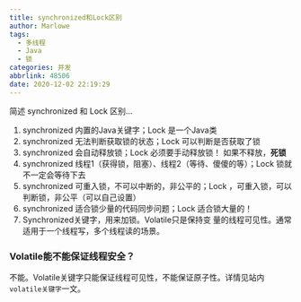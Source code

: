 ```yaml
---
title: synchronized和Lock区别
author: Marlowe
tags:
  - 多线程
  - Java
  - 锁
categories: 并发
abbrlink: 48506
date: 2020-12-02 22:19:29
---
```

简述 synchronized 和 Lock 区别...
<!--more-->

1. synchronized 内置的Java关键字；Lock 是一个Java类
2. synchronized 无法判断获取锁的状态；Lock 可以判断是否获取了锁
3. synchronized 会自动释放锁；Lock 必须要手动释放锁！ 如果不释放，**死锁**
4. synchronized 线程1（获得锁，阻塞）、线程2（等待、傻傻的等）；Lock 锁就不一定会等待下去
5. synchronized 可重入锁，不可以中断的，非公平的；Lock ，可重入锁，可以判断锁，非公平（可以自己设置）
6. synchronized 适合锁少量的代码同步问题；Lock 适合锁大量的！
7. Synchronized关键字，用来加锁。Volatile只是保持变 量的线程可见性。通常适用于一个线程写，多个线程读的场景。

### Volatile能不能保证线程安全？
不能。Volatile关键字只能保证线程可见性，不能保证原子性。详情见站内`volatile关键字`一文。


